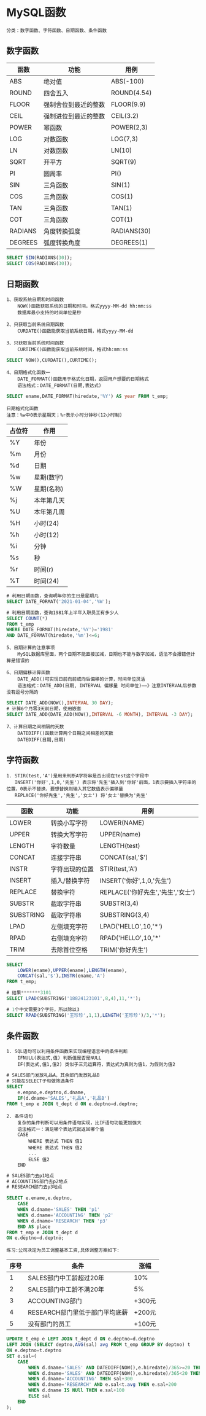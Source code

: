 # MySQL函数
    分类：数字函数、字符函数、日期函数、条件函数
    
## 数字函数
|函数|功能|用例|
|---|---|---|
|ABS|绝对值|ABS(-100)|
|ROUND|四舍五入|ROUND(4.54)|
|FLOOR|强制舍位到最近的整数|FLOOR(9.9)|
|CEIL|强制进位到最近的整数|CEIL(3.2)|
|POWER|幂函数|POWER(2,3)|
|LOG|对数函数|LOG(7,3)|
|LN|对数函数|LN(10)|
|SQRT|开平方|SQRT(9)|
|PI|圆周率|PI()|
|SIN|三角函数|SIN(1)|
|COS|三角函数|COS(1)|
|TAN|三角函数|TAN(1)|
|COT|三角函数|COT(1)|
|RADIANS|角度转换弧度|RADIANS(30)|
|DEGREES|弧度转换角度|DEGREES(1)|

```sql
SELECT SIN(RADIANS(30));
SELECT COS(RADIANS(30));
```

## 日期函数
    1、获取系统日期和时间函数
        NOW()函数获取系统的日期和时间，格式yyyy-MM-dd hh:mm:ss
        数据库最小支持的时间单位是秒
    
    2、只获取当前系统日期函数
        CURDATE()函数能获取当前系统日期，格式yyyy-MM-dd
    
    3、只获取当前系统时间函数
        CURTIME()函数能获取当前系统时间，格式hh:mm:ss
        
```sql
SELECT NOW(),CURDATE(),CURTIME();
```

    4、日期格式化函数一
        DATE_FORMAT()函数用于格式化日期，返回用户想要的日期格式
        语法格式：DATE_FORMAT(日期,表达式)
        
```sql
SELECT ename,DATE_FORMAT(hiredate,'%Y') AS year FROM t_emp;
```

    日期格式化函数
    注意：%w中0表示星期天；%r表示小时分钟秒(12小时制)

|占位符|作用|
|----|----|
|%Y|年份|
|%m|月份|
|%d|日期|
|%w|星期(数字)|
|%W|星期(名称)|
|%j|本年第几天|
|%U|本年第几周|
|%H|小时(24)|
|%h|小时(12)|
|%i|分钟|
|%s|秒|
|%r|时间(r)|
|%T|时间(24)|

```sql
# 利用日期函数，查询明年你的生日是星期几
SELECT DATE_FORMAT('2021-01-04','%W');

# 利用日期函数，查询1981年上半年入职员工有多少人
SELECT COUNT(*)
FROM t_emp
WHERE DATE_FORMAT(hiredate,'%Y')='1981'
AND DATE_FORMAT(hiredate,'%m')<=6;
```

    5、日期计算的注意事项
        MySQL数据库里面，两个日期不能直接加减，日期也不能与数字加减，语法不会报错但计算是错误的
        
    6、日期偏移计算函数
        DATE_ADD()可实现日前向前或向后偏移的计算，时间单位灵活
        语法格式：DATE_ADD(日期, INTERVAL 偏移量 时间单位)——》注意INTERVAL后参数没有逗号分隔的
        

```sql
SELECT DATE_ADD(NOW(),INTERVAL 30 DAY);
# 计算6个月零3天前日期，使用嵌套
SELECT DATE_ADD(DATE_ADD(NOW(),INTERVAL -6 MONTH), INTERVAL -3 DAY);
```

    7、计算日期之间相隔的天数
        DATEDIFF()函数计算两个日期之间相差的天数
        DATEDIFF(日期,日期)

## 字符函数
    1. STIR(test,'A')是用来判断A字符串是否出现在test这个字段中
       INSERT('你好',1,0,'先生') 表示将'先生'插入到'你好'前面，1表示要插入字符串的位置，0表示不替换，要想替换则输入其它数值表示偏移量
       REPLACE('你好先生','先生','女士') 将'女士'替换为'先生'
       
|函数|功能|用例|
|---|---|---|
|LOWER|转换小写字符|LOWER(NAME)|
|UPPER|转换大写字符|UPPER(name)|
|LENGTH|字符数量|LENGTH(test)|
|CONCAT|连接字符串|CONCAT(sal,'$')|
|INSTR|字符出现的位置|STIR(test,'A')|
|INSERT|插入/替换字符|INSERT('你好',1,0,'先生')|
|REPLACE|替换字符|REPLACE('你好先生','先生','女士')|
|SUBSTR|截取字符串|SUBSTR(3,4)|
|SUBSTRING|截取字符串|SUBSTRING(3,4)|
|LPAD|左侧填充字符|LPAD('HELLO',10,'*')|
|RPAD|右侧填充字符|RPAD('HELLO',10,'*'|
|TRIM|去除首位空格|TRIM('你好先生')|

```sql
SELECT
	LOWER(ename),UPPER(ename),LENGTH(ename),
	CONCAT(sal,'$'),INSTR(ename,'A')
FROM t_emp;

# 结果*******3101
SELECT LPAD(SUBSTRING('18824123101',8,4),11,'*');

# 1个中文需要3个字符，所以除以3
SELECT RPAD(SUBSTRING('王珍珍',1,1),LENGTH('王珍珍')/3,'*');
```

## 条件函数
    1. SQL语句可以利用条件函数来实现编程语言中的条件判断
        IFNULL(表达式,值) 判断值是否是NULL
        IF(表达式,值1,值2) 类似于三元运算符，表达式为真则为值1，为假则为值2
        
```sql
# SALES部门发放礼品A，其余部门发放礼品B
# 只能在SELECT子句做筛选条件
SELECT
	e.empno,e.deptno,d.dname,
	IF(d.dname='SALES','礼品A','礼品B')
FROM t_emp e JOIN t_dept d ON e.deptno=d.deptno;
```

    2. 条件语句
        复杂的条件判断可以用条件语句实现，比IF语句功能更加强大
        语法格式一：满足哪个表达式就返回哪个值
        CASE
            WHERE 表达式 THEN 值1
            WHERE 表达式 THEN 值2
            ...
            ELSE 值2
        END 
        
```sql
# SALES部门去p1地点
# ACCOUNTING部门去p2地点
# RESEARCH部门去p3地点

SELECT e.ename,e.deptno,
	CASE
	WHEN d.dname='SALES' THEN 'p1'
	WHEN d.dname='ACCOUNTING' THEN 'p2'
	WHEN d.dname='RESEARCH' THEN 'p3'
	END AS place
FROM t_emp e JOIN t_dept d 
ON e.deptno=d.deptno;
```
    练习:公司决定为员工调整基本工资,具体调整方案如下:
    
|序号|条件|涨幅|
|---|---|---|
|1|SALES部门中工龄超过20年|10%|
|2|SALES部门中工龄不满20年|5%|
|3|ACCOUNTING部门|+300元|
|4|RESEARCH部门里低于部门平均底薪|+200元|
|5|没有部门的员工|+100元|

```sql
UPDATE t_emp e LEFT JOIN t_dept d ON e.deptno=d.deptno
LEFT JOIN (SELECT deptno,AVG(sal) avg FROM t_emp GROUP BY deptno) t
ON e.deptno=t.deptno
SET e.sal=(
	CASE 
		WHEN d.dname='SALES' AND DATEDIFF(NOW(),e.hiredate)/365>=20 THEN e.sal*1.1
		WHEN d.dname='SALES' AND DATEDIFF(NOW(),e.hiredate)/365<20 THEN e.sal*1.05
		WHEN d.dname='ACCOUNTING' THEN sal+300
		WHEN d.dname='RESEARCH' AND e.sal<t.avg THEN e.sal+200
		WHEN d.dname IS NUll THEN e.sal+100
		ELSE sal
	END 
);
```






 

